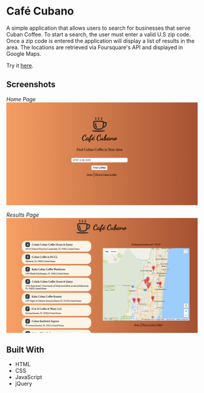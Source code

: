 # Café Cubano
A simple application that allows users to search for businesses that serve Cuban Coffee. To start a search, the user must enter a valid U.S zip code. Once a zip code is entered the application will display a list of results in the area. The locations are retrieved via Foursquare's API and displayed in Google Maps.  

Try it [here](https://kyle-baker.github.io/Cafe-Cubano/).

## Screenshots
*Home Page*
![Image of home page](screenshots/homepage.png?raw=true "Home Page")

*Results Page*
![Image of results page](screenshots/results.png?raw=true "Results Page")

## Built With
* HTML
* CSS
* JavaScript
* jQuery